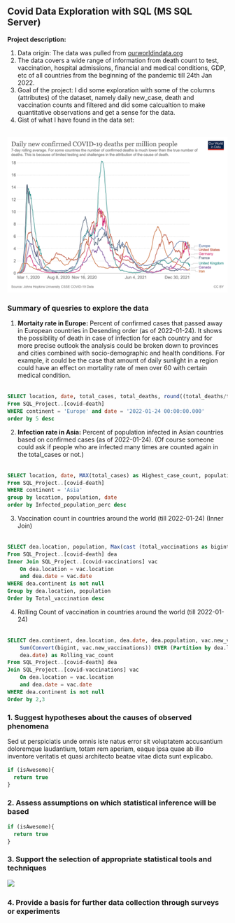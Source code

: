 ## Covid Data Exploration with SQL (MS SQL Server)

**Project description:** 
1. Data origin: The data was pulled from [ourworldindata.org](https://ourworldindata.org/covid-deaths)
2. The data covers a wide range of information from death count to test, vaccination, hospital admissions, financial and medical conditions, GDP, etc of all countries from the beginning of the pandemic till 24th Jan 2022.
3. Goal of the project: I did some exploration with some of the columns (attributes) of the dataset, namely daily new_case, death and vaccination counts and filtered and did some calcualtion to make quantitative observations and get a sense for the data.
4. Gist of what I have found in the data set: 

<br>
<img src="images/coronavirus-data-explorer.png?raw=true"/>
<br>

### Summary of quesries to explore the data

1. **Mortaity rate in Europe:** 
Percent of confirmed cases that passed away in European countries in Desending order (as of 2022-01-24).
It shows the possibility of death in case of infection for each country and for more precise outlook the analysis could be broken down to provinces and cities combined with socio-demographic and health conditions. 
For example, it could be the case that amount of daily sunlight in a region could have an effect on mortality rate of men over 60 with certain medical condition.  

```sql

SELECT location, date, total_cases, total_deaths, round((total_deaths/total_cases)*100, 2) AS death_percent
From SQL_Project..[covid-death]
WHERE continent = 'Europe' and date = '2022-01-24 00:00:00.000'
order by 5 desc

```

2. **Infection rate in Asia:**
Percent of population infected in Asian countries based on confirmed cases (as of 2022-01-24). 
(Of course someone could ask if people who are infected many times are counted again in the total_cases or not.)

```sql

SELECT location, date, MAX(total_cases) as Highest_case_count, population, MAX((total_cases/population)*100) AS Infected_population_perc
From SQL_Project..[covid-death]
WHERE continent = 'Asia'
group by location, population, date
order by Infected_population_perc desc

```

3. Vaccination count in countries around the world (till 2022-01-24) 
(Inner Join)

```sql

SELECT dea.location, population, Max(cast (total_vaccinations as bigint)) as Total_vaccination
From SQL_Project..[covid-death] dea
Inner Join SQL_Project..[covid-vaccinations] vac
	On dea.location = vac.location 
	and dea.date = vac.date
WHERE dea.continent is not null
Group by dea.location, population
Order by Total_vaccination desc

```

4. Rolling Count of vaccination in countries around the world (till 2022-01-24) 

```sql

SELECT dea.continent, dea.location, dea.date, dea.population, vac.new_vaccinations,
	Sum(Convert(bigint, vac.new_vaccinations)) OVER (Partition by dea.location Order by dea.location,
	dea.date) as Rolling_vac_count
From SQL_Project..[covid-death] dea
Join SQL_Project..[covid-vaccinations] vac
	On dea.location = vac.location 
	and dea.date = vac.date
WHERE dea.continent is not null
Order by 2,3

```







### 1. Suggest hypotheses about the causes of observed phenomena

Sed ut perspiciatis unde omnis iste natus error sit voluptatem accusantium doloremque laudantium, totam rem aperiam, eaque ipsa quae ab illo inventore veritatis et quasi architecto beatae vitae dicta sunt explicabo. 

```javascript
if (isAwesome){
  return true
}
```

### 2. Assess assumptions on which statistical inference will be based

```javascript
if (isAwesome){
  return true
}
```

### 3. Support the selection of appropriate statistical tools and techniques

<img src="images/dummy_thumbnail.jpg?raw=true"/>

### 4. Provide a basis for further data collection through surveys or experiments


